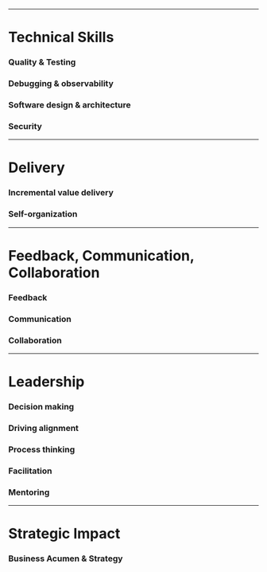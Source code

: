 ***
# Technical Skills
### Quality & Testing


### Debugging & observability


### Software design & architecture


### Security


***
# Delivery
### Incremental value delivery


### Self-organization


***
# Feedback, Communication, Collaboration 
### Feedback


### Communication


### Collaboration


***
# Leadership
### Decision making


### Driving alignment


### Process thinking


### Facilitation


### Mentoring


***
# Strategic Impact
### Business Acumen & Strategy
